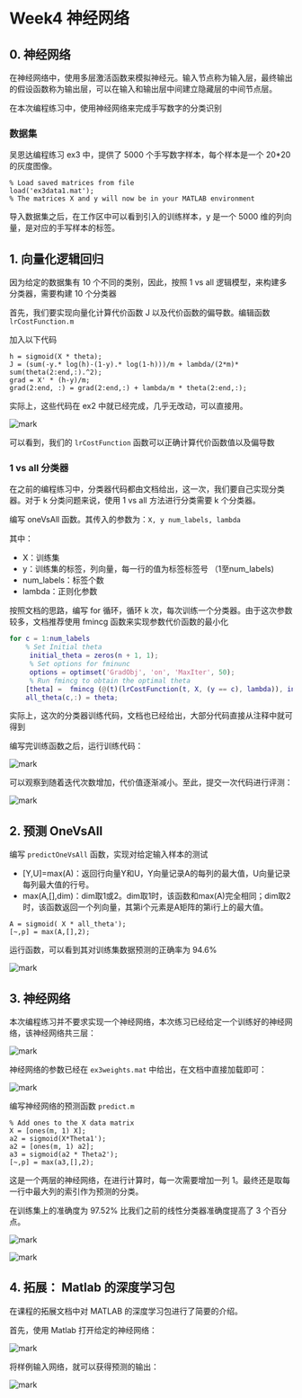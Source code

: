 # Week4 神经网络

## 0. 神经网络

在神经网络中，使用多层激活函数来模拟神经元。输入节点称为输入层，最终输出的假设函数称为输出层，可以在输入和输出层中间建立隐藏层的中间节点层。

在本次编程练习中，使用神经网络来完成手写数字的分类识别

### 数据集

吴恩达编程练习 ex3 中，提供了 5000 个手写数字样本，每个样本是一个 20*20 的灰度图像。

```
% Load saved matrices from file
load('ex3data1.mat');
% The matrices X and y will now be in your MATLAB environment
```

导入数据集之后，在工作区中可以看到引入的训练样本，y 是一个 5000 维的列向量，是对应的手写样本的标签。

## 1. 向量化逻辑回归

因为给定的数据集有 10 个不同的类别，因此，按照 1 vs all 逻辑模型，来构建多分类器，需要构建 10 个分类器

首先，我们要实现向量化计算代价函数 J 以及代价函数的偏导数。编辑函数 `lrCostFunction.m`

加入以下代码

```
h = sigmoid(X * theta);
J = (sum(-y.* log(h)-(1-y).* log(1-h)))/m + lambda/(2*m)* sum(theta(2:end,:).^2);
grad = X' * (h-y)/m;
grad(2:end, :) = grad(2:end,:) + lambda/m * theta(2:end,:);
```

实际上，这些代码在 ex2 中就已经完成，几乎无改动，可以直接用。

![mark](http://media.sumblog.cn/blog/20190130/b3rQu6EfemTE.png?imageslim)

可以看到，我们的 `lrCostFunction` 函数可以正确计算代价函数值以及偏导数

### 1 vs all 分类器

在之前的编程练习中，分类器代码都由文档给出，这一次，我们要自己实现分类器。对于 k 分类问题来说，使用 1 vs all 方法进行分类需要 k 个分类器。

编写 oneVsAll 函数。其传入的参数为：`X, y num_labels, lambda`

其中：

- X：训练集
- y：训练集的标签，列向量，每一行的值为标签标签号 （1至num_labels)
- num_labels：标签个数
- lambda：正则化参数

按照文档的思路，编写 for 循环，循环 k 次，每次训练一个分类器。由于这次参数较多，文档推荐使用 fmincg 函数来实现参数代价函数的最小化

```matlab
for c = 1:num_labels
    % Set Initial theta
     initial_theta = zeros(n + 1, 1);
     % Set options for fminunc
     options = optimset('GradObj', 'on', 'MaxIter', 50);
     % Run fmincg to obtain the optimal theta
    [theta] =  fmincg (@(t)(lrCostFunction(t, X, (y == c), lambda)), initial_theta, options);
    all_theta(c,:) = theta;
```

实际上，这次的分类器训练代码，文档也已经给出，大部分代码直接从注释中就可得到

编写完训练函数之后，运行训练代码：

![mark](http://media.sumblog.cn/blog/20190130/qTOntKbQXygY.png?imageslim)

可以观察到随着迭代次数增加，代价值逐渐减小。至此，提交一次代码进行评测：

![mark](http://media.sumblog.cn/blog/20190130/rSVMnB85Wk9J.png?imageslim)



## 2. 预测 OneVsAll

编写 `predictOneVsAll` 函数，实现对给定输入样本的测试

- [Y,U]=max(A)：返回行向量Y和U，Y向量记录A的每列的最大值，U向量记录每列最大值的行号。
- max(A,[],dim)：dim取1或2。dim取1时，该函数和max(A)完全相同；dim取2时，该函数返回一个列向量，其第i个元素是A矩阵的第i行上的最大值。 

```
A = sigmoid( X * all_theta');
[~,p] = max(A,[],2);
```

运行函数，可以看到其对训练集数据预测的正确率为 94.6%

![mark](http://media.sumblog.cn/blog/20190130/OqY7emPDQOjn.png?imageslim) 

## 3. 神经网络

本次编程练习并不要求实现一个神经网络，本次练习已经给定一个训练好的神经网络，该神经网络共三层：

![mark](http://media.sumblog.cn/blog/20190130/MM0lHvxMnlj0.png?imageslim)

神经网络的参数已经在 `ex3weights.mat` 中给出，在文档中直接加载即可：

![mark](http://media.sumblog.cn/blog/20190130/iupUcnwH7qd5.png?imageslim)

编写神经网络的预测函数 `predict.m`

```
% Add ones to the X data matrix
X = [ones(m, 1) X];
a2 = sigmoid(X*Theta1');
a2 = [ones(m, 1) a2];
a3 = sigmoid(a2 * Theta2');
[~,p] = max(a3,[],2);
```

这是一个两层的神经网络，在进行计算时，每一次需要增加一列 1。最终还是取每一行中最大列的索引作为预测的分类。

在训练集上的准确度为 97.52% 比我们之前的线性分类器准确度提高了 3 个百分点。

![mark](http://media.sumblog.cn/blog/20190130/QwPiW27hm7Va.png?imageslim)

![mark](http://media.sumblog.cn/blog/20190130/WwUDlMeL85Iz.png?imageslim)

## 4. 拓展： Matlab 的深度学习包

在课程的拓展文档中对 MATLAB 的深度学习包进行了简要的介绍。

首先，使用 Matlab 打开给定的神经网络：

![mark](http://media.sumblog.cn/blog/20190130/msDjjPchHgtC.png?imageslim)

将样例输入网络，就可以获得预测的输出：

![mark](http://media.sumblog.cn/blog/20190130/080dRbJxMGsh.png?imageslim)


